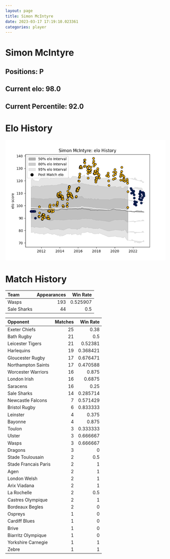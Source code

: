 ```yaml
---  
layout: page  
title: Simon McIntyre  
date: 2023-03-17 17:19:10.023361  
categories: player  
---
```

# Simon McIntyre

## Positions: P

## Current elo: 98.0

## Current Percentile: 92.0

# Elo History


![elo history](history_SimonMcIntyre.png)
# Match History


| Team        |   Appearances |   Win Rate |
|:------------|--------------:|-----------:|
| Wasps       |           193 |   0.525907 |
| Sale Sharks |            44 |   0.5      |

| Opponent             |   Matches |   Win Rate |
|:---------------------|----------:|-----------:|
| Exeter Chiefs        |        25 |   0.38     |
| Bath Rugby           |        21 |   0.5      |
| Leicester Tigers     |        21 |   0.52381  |
| Harlequins           |        19 |   0.368421 |
| Gloucester Rugby     |        17 |   0.676471 |
| Northampton Saints   |        17 |   0.470588 |
| Worcester Warriors   |        16 |   0.875    |
| London Irish         |        16 |   0.6875   |
| Saracens             |        16 |   0.25     |
| Sale Sharks          |        14 |   0.285714 |
| Newcastle Falcons    |         7 |   0.571429 |
| Bristol Rugby        |         6 |   0.833333 |
| Leinster             |         4 |   0.375    |
| Bayonne              |         4 |   0.875    |
| Toulon               |         3 |   0.333333 |
| Ulster               |         3 |   0.666667 |
| Wasps                |         3 |   0.666667 |
| Dragons              |         3 |   0        |
| Stade Toulousain     |         2 |   0.5      |
| Stade Francais Paris |         2 |   1        |
| Agen                 |         2 |   1        |
| London Welsh         |         2 |   1        |
| Arix Viadana         |         2 |   1        |
| La Rochelle          |         2 |   0.5      |
| Castres Olympique    |         2 |   1        |
| Bordeaux Begles      |         2 |   0        |
| Ospreys              |         1 |   0        |
| Cardiff Blues        |         1 |   0        |
| Brive                |         1 |   0        |
| Biarritz Olympique   |         1 |   0        |
| Yorkshire Carnegie   |         1 |   1        |
| Zebre                |         1 |   1        |